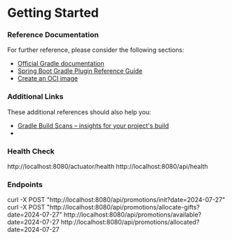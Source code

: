 # Getting Started

### Reference Documentation
For further reference, please consider the following sections:

* [Official Gradle documentation](https://docs.gradle.org)
* [Spring Boot Gradle Plugin Reference Guide](https://docs.spring.io/spring-boot/docs/3.3.2/gradle-plugin/reference/html/)
* [Create an OCI image](https://docs.spring.io/spring-boot/docs/3.3.2/gradle-plugin/reference/html/#build-image)

### Additional Links
These additional references should also help you:

* [Gradle Build Scans – insights for your project's build](https://scans.gradle.com#gradle)
* 
### Health Check
  http://localhost:8080/actuator/health
  http://localhost:8080/api/health

### Endpoints
curl -X POST "http://localhost:8080/api/promotions/init?date=2024-07-27"
curl -X POST "http://localhost:8080/api/promotions/allocate-gifts?date=2024-07-27"
http://localhost:8080/api/promotions/available?date=2024-07-27
http://localhost:8080/api/promotions/allocated?date=2024-07-27